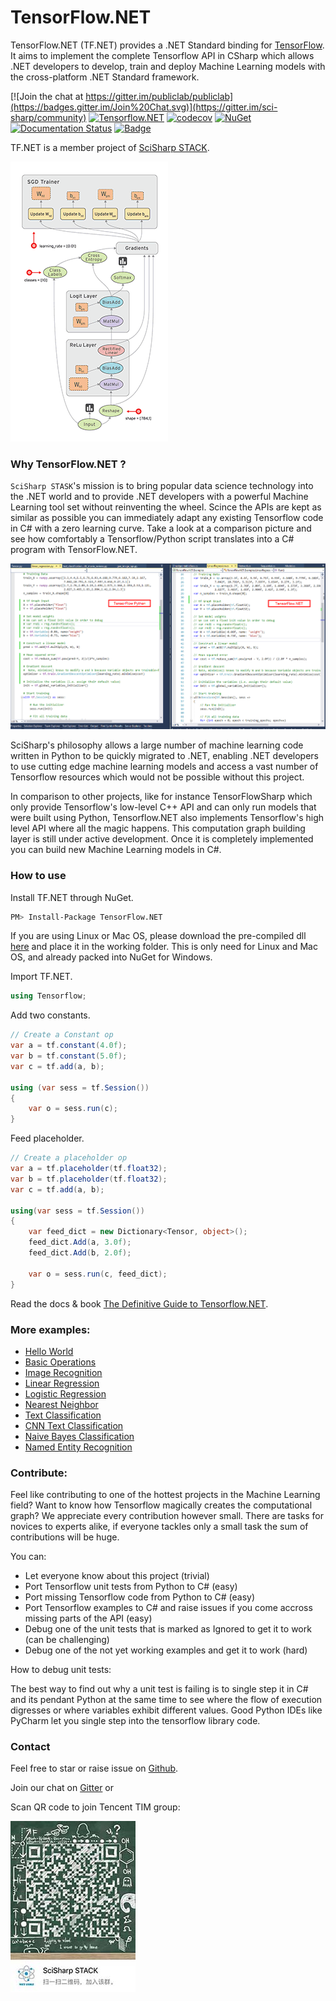 # TensorFlow.NET
TensorFlow.NET (TF.NET) provides a .NET Standard binding for [TensorFlow](https://www.tensorflow.org/). It aims to implement the complete Tensorflow API in CSharp which allows .NET developers to develop, train and deploy Machine Learning models with the cross-platform .NET Standard framework. 

[![Join the chat at https://gitter.im/publiclab/publiclab](https://badges.gitter.im/Join%20Chat.svg)](https://gitter.im/sci-sharp/community)
[![Tensorflow.NET](https://ci.appveyor.com/api/projects/status/wx4td43v2d3f2xj6?svg=true)](https://ci.appveyor.com/project/Haiping-Chen/tensorflow-net)
[![codecov](https://codecov.io/gh/SciSharp/NumSharp/branch/master/graph/badge.svg)](https://codecov.io/gh/SciSharp/NumSharp)
[![NuGet](https://img.shields.io/nuget/dt/TensorFlow.NET.svg)](https://www.nuget.org/packages/TensorFlow.NET)
[![Documentation Status](https://readthedocs.org/projects/tensorflownet/badge/?version=latest)](https://tensorflownet.readthedocs.io/en/latest/?badge=latest)
[![Badge](https://img.shields.io/badge/link-996.icu-red.svg)](https://996.icu/#/en_US)

TF.NET is a member project of [SciSharp STACK](https://github.com/SciSharp).

![tensors_flowing](docs/assets/tensors_flowing.gif)

### Why TensorFlow.NET ?

`SciSharp STASK`'s mission is to bring popular data science technology into the .NET world and to provide .NET developers with a powerful Machine Learning tool set without reinventing the wheel. Scince the APIs are kept as similar as possible you can immediately adapt any existing Tensorflow code in C# with a zero learning curve. Take a look at a comparison picture and see how comfortably a   Tensorflow/Python script translates into a C# program with TensorFlow.NET.

![pythn vs csharp](docs/assets/syntax-comparision.png)

SciSharp's philosophy allows a large number of machine learning code written in Python to be quickly migrated to .NET, enabling .NET developers to use cutting edge machine learning models and access a vast number of Tensorflow resources which would not be possible without this project.

In comparison to other projects, like for instance TensorFlowSharp which only provide Tensorflow's low-level C++ API and can only run models that were built using Python, Tensorflow.NET also implements Tensorflow's high level API where all the magic happens. This computation graph building layer is still under active development. Once it is completely implemented you can build new Machine Learning models in C#. 

### How to use

Install TF.NET through NuGet.
```sh
PM> Install-Package TensorFlow.NET
```

If you are using Linux or Mac OS, please download the pre-compiled dll [here](tensorflowlib) and place it in the working folder. This is only need for Linux and Mac OS, and already packed into NuGet for Windows.

Import TF.NET.

```cs
using Tensorflow;
```

Add two constants.
```cs
// Create a Constant op
var a = tf.constant(4.0f);
var b = tf.constant(5.0f);
var c = tf.add(a, b);

using (var sess = tf.Session())
{
    var o = sess.run(c);
}
```

Feed placeholder.
```cs
// Create a placeholder op
var a = tf.placeholder(tf.float32);
var b = tf.placeholder(tf.float32);
var c = tf.add(a, b);

using(var sess = tf.Session())
{
    var feed_dict = new Dictionary<Tensor, object>();
    feed_dict.Add(a, 3.0f);
    feed_dict.Add(b, 2.0f);

    var o = sess.run(c, feed_dict);
}
```

Read the docs & book [The Definitive Guide to Tensorflow.NET](https://tensorflownet.readthedocs.io/en/latest/FrontCover.html).

### More examples:

* [Hello World](test/TensorFlowNET.Examples/HelloWorld.cs)
* [Basic Operations](test/TensorFlowNET.Examples/BasicOperations.cs)
* [Image Recognition](test/TensorFlowNET.Examples/ImageRecognition.cs)
* [Linear Regression](test/TensorFlowNET.Examples/LinearRegression.cs)
* [Logistic Regression](test/TensorFlowNET.Examples/LogisticRegression.cs)
* [Nearest Neighbor](test/TensorFlowNET.Examples/NearestNeighbor.cs)
* [Text Classification](test/TensorFlowNET.Examples/TextClassificationWithMovieReviews.cs)
* [CNN Text Classification](test/TensorFlowNET.Examples/CnnTextClassification.cs)
* [Naive Bayes Classification](test/TensorFlowNET.Examples/NaiveBayesClassifier.cs)
* [Named Entity Recognition](test/TensorFlowNET.Examples/NamedEntityRecognition.cs)

### Contribute:

Feel like contributing to one of the hottest projects in the Machine Learning field? Want to know how Tensorflow magically creates the computational graph? We appreciate every contribution however small. There are tasks for novices to experts alike, if everyone tackles only a small task the sum of contributions will be huge.

You can:
* Let everyone know about this project (trivial)
* Port Tensorflow unit tests from Python to C# (easy)
* Port missing Tensorflow code from Python to C# (easy)
* Port Tensorflow examples to C# and raise issues if you come accross missing parts of the API (easy)
* Debug one of the unit tests that is marked as Ignored to get it to work (can be challenging)
* Debug one of the not yet working examples and get it to work (hard)

How to debug unit tests:

The best way to find out why a unit test is failing is to single step it in C# and its pendant Python at the same time to see where the flow of execution digresses or where variables exhibit different values. Good Python IDEs like PyCharm let you single step into the tensorflow library code. 

### Contact

Feel free to star or raise issue on [Github](https://github.com/SciSharp/TensorFlow.NET).

Join our chat on [Gitter](https://gitter.im/sci-sharp/community) or

Scan QR code to join Tencent TIM group:

![SciSharp STACK](docs/TIM.jpg)

